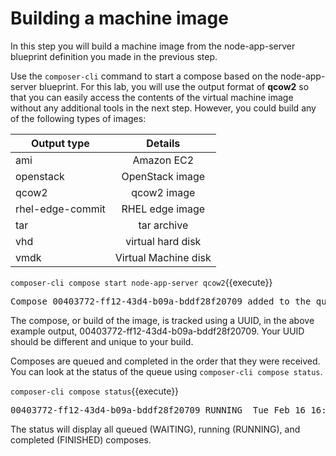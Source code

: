 # Building a machine image

In this step you will build a machine image from the node-app-server blueprint 
definition you made in the previous step.

Use the `composer-cli` command to start a compose based on the
node-app-server blueprint.  For this lab, you will use the output format
of __qcow2__ so that you can easily access the contents of the
virtual machine image without any additional tools in the next step.  However, 
you could build any of the following types of images: 

| Output type      |  Details                |
|------------------|:-----------------------:|
| ami              |  Amazon EC2             |
| openstack        |  OpenStack image        |
| qcow2            |  qcow2 image            |
| rhel-edge-commit |  RHEL edge image        |
| tar              |  tar archive            |
| vhd              |  virtual hard disk      |
| vmdk             |  Virtual Machine disk   |


`composer-cli compose start node-app-server qcow2`{{execute}}

<pre class='file'>
Compose 00403772-ff12-43d4-b09a-bddf28f20709 added to the queue
</pre>

The compose, or build of the image, is tracked using a UUID, in the above
example output, 00403772-ff12-43d4-b09a-bddf28f20709.  Your UUID should be
different and unique to your build.

Composes are queued and completed in the order that they were received.  You
can look at the status of the queue using `composer-cli compose status`. 

`composer-cli compose status`{{execute}}
<pre class='file'>
00403772-ff12-43d4-b09a-bddf28f20709 RUNNING  Tue Feb 16 16:21:08 2021 node-app-server 0.0.1 qcow2            
</pre>

The status will display all queued (WAITING), running (RUNNING), and 
completed (FINISHED) composes.
